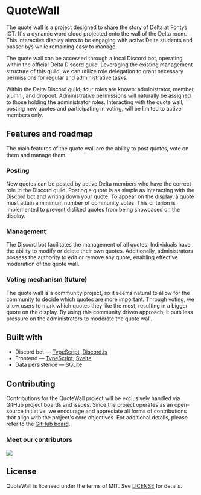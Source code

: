 # QuoteWall
The quote wall is a project designed to share the story of Delta at Fontys ICT. It's a dynamic word cloud projected onto the wall of the Delta room. This interactive display aims to be engaging with active Delta students and passer bys while remaining easy to manage.

The quote wall can be accessed through a local Discord bot, operating within the official Delta Discord guild. Leveraging the existing management structure of this guild, we can utilize role delegation to grant necessary permissions for regular and administrative tasks.

Within the Delta Discord guild, four roles are known: administrator, member, alumni, and dropout. Administrative permissions will naturally be assigned to those holding the administrator roles. Interacting with the quote wall, posting new quotes and participating in voting, will be limited to active members only.

## Features and roadmap
The main features of the quote wall are the ability to post quotes, vote on them and manage them.

### Posting
New quotes can be posted by active Delta members who have the correct role in the Discord guild. Posting a quote is as simple as interacting with the Discord bot and writing down your quote. To appear on the display, a quote must attain a minimum number of community votes. This criterion is implemented to prevent disliked quotes from being showcased on the display.

### Management
The Discord bot facilitates the management of all quotes. Individuals have the ability to modify or delete their own quotes. Additionally, administrators possess the authority to edit or remove any quote, enabling effective moderation of the quote wall.

### Voting mechanism (future)
The quote wall is a community project, so it seems natural to allow for the community to decide which quotes are more important. Through voting, we allow users to mark which quotes they like the most, resulting in a bigger quote on the display. By using this community driven approach, it puts less pressure on the administrators to moderate the quote wall.

## Built with
- Discord bot — [TypeScript](https://www.typescriptlang.org), [Discord.js](https://discord.js.org)
- Frontend — [TypeScript](https://www.typescriptlang.org), [Svelte](https://svelte.dev)
- Data persistence — [SQLite](https://www.sqlite.org/index.html)

<!--## Getting started
### Prerequisites
### Installation-->

## Contributing
Contributions for the QuoteWall project will be exclusively handled via GitHub project boards and issues. Since the project operates as an open-source initiative, we encourage and appreciate all forms of contributions that align with the project's core objectives. For additional details, please refer to the [GitHub board]( https://github.com/users/Typiqally/projects/7/views/1).

### Meet our contributors
<a href = "https://github.com/Typiqally/quote-wall/graphs/contributors">
  <img src = "https://contrib.rocks/image?repo=Typiqally/quote-wall"/>
</a>

## License
QuoteWall is licensed under the terms of MIT. See [LICENSE](LICENSE) for details.
